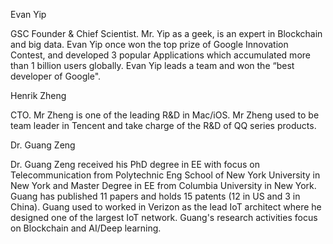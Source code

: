 Evan Yip

GSC Founder & Chief Scientist. Mr. Yip as a geek, is an expert in Blockchain and big data. Evan Yip once won the top prize of Google Innovation Contest, and developed 3 popular Applications which accumulated more than 1 billion users globally. Evan Yip leads a team and won the “best developer of Google".


Henrik Zheng

CTO. Mr Zheng is one of the leading R&D in Mac/iOS. Mr Zheng used to be team leader in Tencent and take charge of the R&D of QQ series products.


Dr. Guang Zeng

Dr. Guang Zeng received his PhD degree in EE with focus on Telecommunication from Polytechnic Eng School of New York University in New York and Master Degree in EE from Columbia University in New York. Guang has published 11 papers and holds 15 patents (12 in US and 3 in China). Guang used to worked in Verizon as the lead IoT architect where he designed one of the largest IoT network. Guang's research activities focus on Blockchain and AI/Deep learning.
